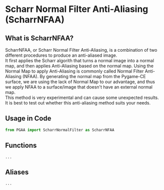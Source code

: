# Scharr Normal Filter Anti-Aliasing (ScharrNFAA)

## What is ScharrNFAA?

ScharrNFAA, or Scharr Normal Filter Anti-Aliasing, is a combination of two different procedures to produce an anti-aliased image.\
It first applies the Scharr algorith that turns a normal image into a normal map, and then applies Anti-Aliasing based on the normal map. Using the Normal Map to apply Anti-Aliasing is commonly called Normal Filter Anti-Aliasing (NFAA). By generating the normal map from the Pygame-CE surface, we are using the lack of Normal Map to our advantage, and thus we apply NFAA to a surface/image that doesn't have an external normal map.\
This method is very experimental and can cause some unexpected results. It is best to test out whether this anti-aliasing method suits your needs.

## Usage in Code

```python
from PGAA import ScharrNormalFilter as ScharrNFAA
```

## Functions

`...`

## Aliases

`...`